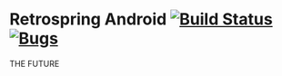 # Retrospring Android [![Build Status](https://travis-ci.org/Retrospring/retrospring-android.svg?branch=master)](https://travis-ci.org/Retrospring/retrospring-android)  [![Bugs](https://badge.waffle.io/retrospring/retrospring-android.svg?label=in+progress&title=In+Progress)](http://waffle.io/retrospring/retrospring-android)

THE FUTURE
